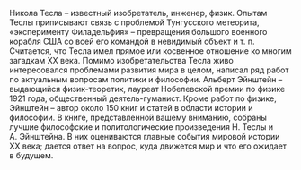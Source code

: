 <!--2024-01-21 22:33:51-->
Никола Тесла – известный изобретатель, инженер, физик. Опытам Теслы приписывают связь с проблемой Тунгусского метеорита, «эксперименту Филадельфия» – превращения большого военного корабля США со всей его командой в невидимый объект и т. п. Считается, что Тесла имел прямое или косвенное отношение ко многим загадкам XX века. Помимо изобретательства Тесла живо интересовался проблемами развития мира в целом, написал ряд работ по актуальным вопросам политики и философии.
Альберт Эйнштейн – выдающийся физик-теоретик, лауреат Нобелевской премии по физике 1921 года, общественный деятель-гуманист. Кроме работ по физике, Эйнштейн – автор около 150 книг и статей в области истории и философии.
В книге, представленной вашему вниманию, собраны лучшие философские и политологические произведения Н. Теслы и А. Эйнштейна. В них оцениваются главные события мировой истории XX века; дается ответ на вопрос, куда движется мир и что его ожидает в будущем.